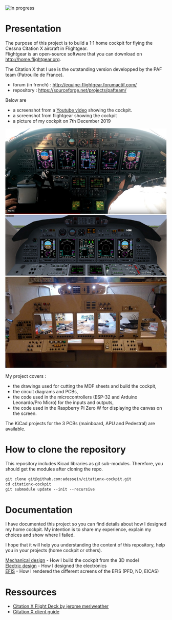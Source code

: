 ![In progress](https://img.shields.io/badge/status-in%20progress-orange.svg)

# Presentation

The purpose of this project is to build a 1:1 home cockpit for flying the Cessna Citation X aircraft in Flightgear.  
Flightgear is an open-source software that you can download on http://home.flightgear.org.  

The Citation X that I use is the outstanding version developped by the PAF team (Patrouille de France).  
 - forum (in french) : http://equipe-flightgear.forumactif.com/  
 - repository : https://sourceforge.net/projects/pafteam/  

Below are

 - a screenshot from a [Youtube video](https://youtu.be/rzMN0wDuVSo?t=93) showing the cockpit.  
 - a screenshot from flightgear showing the cockpit  
 - a picture of my cockpit on 7th December 2019  

![Screenshot from youtube video](Documentation/Images/cockpitYoutube.jpg)  
![Screenshot from flightgear](Documentation/Images/overview800.jpg)  
![Screenshot from youtube video](Documentation/Images/07-dec-2019.jpeg)

My project covers :

 - the drawings used for cutting the MDF sheets and build the cockpit,  
 - the circuit diagrams and PCBs,  
 - the code used in the microcontrollers (ESP-32 and Arduino Leonardo/Pro Micro) for the inputs and outputs,  
 - the code used in the Raspberry Pi Zero W for displaying the canvas on the screen.  
 
The KiCad projects for the 3 PCBs (mainboard, APU and Pedestral) are available.

# How to clone the repository

This repository includes Kicad libraries as git sub-modules.
Therefore, you should get the modules after cloning the repo.

```
git clone git@github.com:adessein/citationx-cockpit.git
cd citationx-cockpit
git submodule update --init --recursive
```

# Documentation

I have documented this project so you can find details about how I designed my home cockpit.
My intention is to share my experience, explain my choices and show where I failed.  

I hope that it will help you understanding the content of this repository, help you in your projects (home cockpit or others).

[Mechanical design](Documentation/Mechanical-design.md) - How I build the cockpit from the 3D model  
[Electric design](Documentation/Electric-design.md) - How I designed the electronics  
[EFIS](Documentation/EFIS.md) - How I rendered the different screens of the EFIS (PFD, ND, EICAS)  

# Ressources

- [Citation X Flight Deck by jerome meriweather ](http://www.meriweather.com/flightdeck/10/citation.html)
- [Citation X client guide](http://aircraftstudyapps.com/wp-content/uploads/2019/04/Citation-X_compressed.pdf)